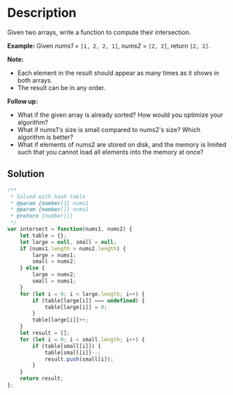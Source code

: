 # Description

Given two arrays, write a function to compute their intersection.

**Example:**
Given *nums1* = `[1, 2, 2, 1]`, *nums2* = `[2, 2]`, return `[2, 2]`.

**Note:**
* Each element in the result should appear as many times as it shows in both arrays.
* The result can be in any order.

**Follow up:**
* What if the given array is already sorted? How would you optimize your algorithm?
* What if nums1's size is small compared to nums2's size? Which algorithm is better?
* What if elements of nums2 are stored on disk, and the memory is limited such that you cannot load all elements into the memory at once?

## Solution
```javascript
/**
 * Solved with hash table
 * @param {number[]} nums1
 * @param {number[]} nums2
 * @return {number[]}
 */
var intersect = function(nums1, nums2) {
    let table = {};
    let large = null, small = null;
    if (nums1.length > nums2.length) {
        large = nums1;
        small = nums2;
    } else {
        large = nums2;
        small = nums1;
    }
    for (let i = 0; i < large.length; i++) {
        if (table[large[i]] === undefined) {
            table[large[i]] = 0;
        }
        table[large[i]]++;
    }
    let result = [];
    for (let i = 0; i < small.length; i++) {
        if (table[small[i]]) {
            table[small[i]]--;
            result.push(small[i]);
        }
    }
    return result;
};
```
